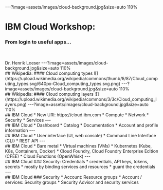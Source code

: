 ---?image=assets/images/cloud-background.jpg&size=auto 110%
# IBM Cloud Workshop:
### From login to useful apps...
<br>
<br>
Dr. Henrik Loeser
---?image=assets/images/cloud-background.jpg&size=auto 110%
<br>
## Wikipedia:
#### Cloud computing types
![](https://upload.wikimedia.org/wikipedia/commons/thumb/8/87/Cloud_computing_types.svg/640px-Cloud_computing_types.svg.png)
---?image=assets/images/cloud-background.jpg&size=auto 110%
<br>
## Wikipedia:
#### Cloud computing layers
![](https://upload.wikimedia.org/wikipedia/commons/3/3c/Cloud_computing_layers.png)
---?image=assets/images/cloud-background.jpg&size=auto 110%
<br>
## IBM Cloud 
* New URI: https://cloud.ibm.com
* Compute
* Network
* Security
* Services
---
<br>
## IBM Cloud
* Dashboard
* Catalog 
* Documentation
* Account and profile information
---
<br>
## IBM Cloud
* User interface (UI, web console)
* Command Line Interface (CLI)
* REST API
---
<br>
## IBM Cloud
* Bare metal
* Virtual machines (VMs)
* Kubernetes (Kube, K8s, Containers, Docker)
* Cloud Foundry, Cloud Foundry Enterprise Edition (CFEE)
* Cloud Functions (OpenWhisk)
---
<br>
## IBM Cloud
### Security: Credentials
* credentials, API keys, tokens, secrets
* mostly by binding services and resources
* guard the credentials
---
<br>
## IBM Cloud
### Security
* Account: Resource groups
* Account / services: Security groups
* Security Advisor and security services